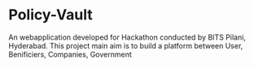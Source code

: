# Policy-Vault
 An webapplication developed for Hackathon conducted by BITS Pilani, Hyderabad. This project main aim is to build a platform between User, Benificiers, Companies, Government
